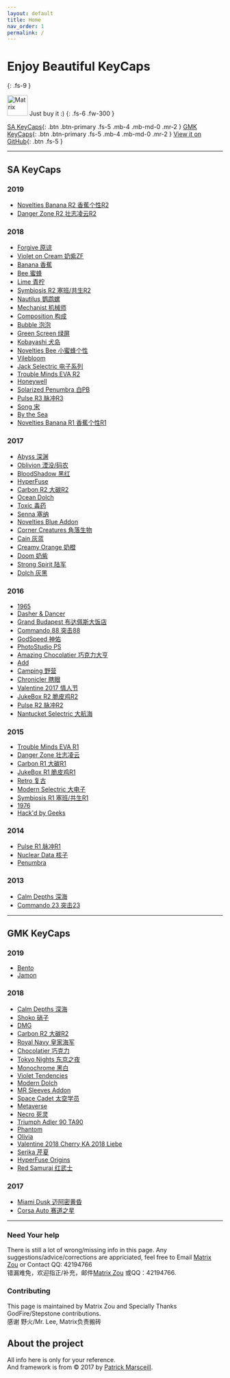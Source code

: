 ```yaml
---
layout: default
title: Home
nav_order: 1
permalink: /
---
```



# Enjoy Beautiful KeyCaps 
{: .fs-9 }

<img src="{{ 'assets/images/avatar.jpg' | relative_url }}" alt="Matrix" height="48" width="48"> Just buy it :) 
{: .fs-6 .fw-300 }

[SA KeyCaps](#sa-keycaps){: .btn .btn-primary .fs-5 .mb-4 .mb-md-0 .mr-2 } [GMK KeyCaps](#gmk-keycaps){: .btn .btn-primary .fs-5 .mb-4 .mb-md-0 .mr-2 } [View it on GitHub](https://github.com/matrixzj/matrixzj.github.io){: .btn .fs-5 }

---

## SA KeyCaps

### 2019
* [Novelties Banana R2 香蕉个性R2](docs/sa-keycaps/Novelties-Banana-R2/)
* [Danger Zone R2 壮志凌云R2](docs/sa-keycaps/Danger-Zone-R2/)

### 2018
* [Forgive 原谅](docs/sa-keycaps/Forgive/)
* [Violet on Cream 奶紫ZF](docs/sa-keycaps/Violet-on-Cream/)
* [Banana 香蕉](docs/sa-keycaps/Banana/)
* [Bee 蜜蜂](docs/sa-keycaps/Bee/)
* [Lime 青柠](docs/sa-keycaps/Lime/)
* [Symbiosis R2 塞班/共生R2](docs/sa-keycaps/Symbiosis-R2/)
* [Nautilus 鹦鹉螺](docs/sa-keycaps/Nautilus/)
* [Mechanist 机械师](docs/sa-keycaps/Mechanist/)
* [Composition 构成](docs/sa-keycaps/Composition/)
* [Bubble 泡泡](docs/sa-keycaps/Bubble/)
* [Green Screen 绿屏](docs/sa-keycaps/Green-Screen/)
* [Kobayashi 犬岛](docs/sa-keycaps/Kobayashi/)
* [Novelties Bee 小蜜蜂个性](docs/sa-keycaps/Novelties-Bee/)
* [Vilebloom ](docs/sa-keycaps/Vilebloom/)
* [Jack Selectric 电子系列](docs/sa-keycaps/Jack-Selectric/)
* [Trouble Minds EVA R2](docs/sa-keycaps/EVA-R2/)
* [Honeywell](docs/sa-keycaps/Honeywell/)
* [Solarized Penumbra 白PB](docs/sa-keycaps/Solarized-Penumbra/)
* [Pulse R3 脉冲R3](docs/sa-keycaps/Pulse-R3/)
* [Song 宋](docs/sa-keycaps/Song/)
* [By the Sea](docs/sa-keycaps/By-the-Sea/)
* [Novelties Banana R1 香蕉个性R1](docs/sa-keycaps/Novelties-Banana-R1/)

### 2017
* [Abyss 深渊](docs/sa-keycaps/Abyss/)
* [Oblivion 湮没/码农](docs/sa-keycaps/Oblivion/)
* [BloodShadow 黑红](docs/sa-keycaps/Blood-Shadow/)
* [HyperFuse](docs/sa-keycaps/HyperFuse/)
* [Carbon R2 大碳R2](docs/sa-keycaps/Carbon-R2/)
* [Ocean Dolch](docs/sa-keycaps/Ocean-Dolch/)
* [Toxic 毒药](docs/sa-keycaps/Toxic/)
* [Senna 塞纳](docs/sa-keycaps/Senna/)
* [Novelties Blue Addon](docs/sa-keycaps/Novelties-Blue-Addon/)
* [Corner Creatures 角落生物](docs/sa-keycaps/Corner-Creatures/)
* [Cain 灰蓝](docs/sa-keycaps/Cain/)
* [Creamy Orange 奶橙](docs/sa-keycaps/Creamy-Orange/)
* [Doom 奶紫](docs/sa-keycaps/Doom/)
* [Strong Spirit 陆军](docs/sa-keycaps/Strong-Spirit/)
* [Dolch 灰黑](docs/sa-keycaps/Dolch/)

### 2016
* [1965](docs/sa-keycaps/1965/)
* [Dasher & Dancer](docs/sa-keycaps/Dasher-Dancer/)
* [Grand Budapest 布达佩斯大饭店](docs/sa-keycaps/Grand-Budapest/)
* [Commando 88 突击88](docs/sa-keycaps/Commando88/)
* [GodSpeed 神佑](docs/sa-keycaps/GodSpeed/)
* [PhotoStudio PS](docs/sa-keycaps/PhotoStudio/)
* [Amazing Chocolatier 巧克力大亨](docs/sa-keycaps/Amazing-Chocolatier/)
* [Add](docs/sa-keycaps/Add/)
* [Camping 野营](docs/sa-keycaps/Camping/)
* [Chronicler 瞎眼](docs/sa-keycaps/Chronicler/)
* [Valentine 2017 情人节](docs/sa-keycaps/Valentine-2017/)
* [JukeBox R2 脆皮鸡R2](docs/sa-keycaps/JukeBox-R2/)
* [Pulse R2 脉冲R2](docs/sa-keycaps/Pulse-R2/)
* [Nantucket Selectric 大航海](docs/sa-keycaps/NantucketSelectric/)

### 2015
* [Trouble Minds EVA R1](docs/sa-keycaps/EVA-R1/)
* [Danger Zone 壮志凌云](docs/sa-keycaps/Danger-Zone/)
* [Carbon R1 大碳R1](docs/sa-keycaps/Carbon-R1/)
* [JukeBox R1 脆皮鸡R1](docs/sa-keycaps/JukeBox-R1/)
* [Retro 复古](docs/sa-keycaps/Retro/)
* [Modern Selectric 大电子](docs/sa-keycaps/Modern-Selectric/)
* [Symbiosis R1 塞班/共生R1](docs/sa-keycaps/Symbiosis-R1/)
* [1976](docs/sa-keycaps/1976/)
* [Hack'd by Geeks ](docs/sa-keycaps/Hackd-by-Geeks/)

### 2014
* [Pulse R1 脉冲R1](docs/sa-keycaps/Pulse-R1/)
* [Nuclear Data 核子](docs/sa-keycaps/Nuclear-Data/)
* [Penumbra](docs/sa-keycaps/Penumbra/)

### 2013
* [Calm Depths 深海](docs/sa-keycaps/Calm-Depths/)
* [Commando 23 突击23](docs/sa-keycaps/Commando23/)


---

## GMK KeyCaps

### 2019
* [Bento](docs/gmk-keycaps/Bento/)
* [Jamon](docs/gmk-keycaps/Jamon/)

### 2018
* [Calm Depths 深海](docs/gmk-keycaps/Calm-Depths/)
* [Shoko 硝子](docs/gmk-keycaps/Shoko/)
* [DMG](docs/gmk-keycaps/DMG/)
* [Carbon R2 大碳R2](docs/gmk-keycaps/Carbon-R2/)
* [Royal Navy 皇家海军](docs/gmk-keycaps/Royal-Navy/)
* [Chocolatier 巧克力](docs/gmk-keycaps/Chocolatier/)
* [Tokyo Nights 东京之夜](docs/gmk-keycaps/Tokyo-Nights/)
* [Monochrome 黑白](docs/gmk-keycaps/Monochrome/)
* [Violet Tendencies ](docs/gmk-keycaps/Violet-Tendencies/)
* [Modern Dolch ](docs/gmk-keycaps/Modern-Dolch/)
* [MR Sleeves Addon ](docs/gmk-keycaps/MR-Sleeves-Addon/)
* [Space Cadet 太空学员](docs/gmk-keycaps/Space-Cadet/)
* [Metaverse](docs/gmk-keycaps/Metaverse/)
* [Necro 死灵](docs/gmk-keycaps/Necro/)
* [Triumph Adler 90 TA90](docs/gmk-keycaps/Triumph-Adler-90/)
* [Phantom](docs/gmk-keycaps/Phantom/)
* [Olivia](docs/gmk-keycaps/Olivia/)
* [Valentine 2018 Cherry KA 2018 Liebe](docs/gmk-keycaps/Valentine-2018/)
* [Serika 芹夏](docs/gmk-keycaps/Serika/)
* [HyperFuse Origins](docs/gmk-keycaps/HyperFuse-Origins/)
* [Red Samurai 红武士](docs/gmk-keycaps/Red-Samurai/)

### 2017
* [Miami Dusk 迈阿密黄昏](docs/gmk-keycaps/Miami-Dusk/)
* [Corsa Auto 赛道之星](docs/gmk-keycaps/Corsa-Auto/)


---

### Need Your help

There is still a lot of wrong/missing info in this page. Any suggestions/advice/corrections are appriciated, feel free to Email <a href="mailto:matrix.zj@gmail.com">Matrix Zou</a> or Contact QQ: 42194766  
错漏难免，欢迎指正/补充，邮件<a href="mailto:matrix.zj@gmail.com">Matrix Zou</a> 或QQ：42194766.

### Contributing

This page is maintained by Matrix Zou and Specially Thanks GodFire/Stepstone contributions.  
感谢 野火/Mr. Lee, Matrix负责搬砖

## About the project

All info here is only for your reference.  
And framework is from &copy; 2017 by [Patrick Marsceill](http://patrickmarsceill.com).
